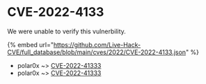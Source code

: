 # CVE-2022-4133

We were unable to verify this vulnerbility.

{% embed url="https://github.com/Live-Hack-CVE/full_database/blob/main/cves/2022/CVE-2022-4133.json" %}


* polar0x ~> [CVE-2022-41333](https://www.alice-snow.ru/2022/database/cve-2022-4133/cve-2022-41333-polar0x)
* polar0x ~> [CVE-2022-41333](https://www.alice-snow.ru/2022/database/cve-2022-4133/cve-2022-41333-polar0x)